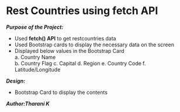 # Rest Countries using fetch API   

***Purpose of the Project:***   
- Used **fetch() API** to get restcountries data   
- Used Bootstrap cards to display the necessary data on the screen   
- Displayed below values in the Bootstrap Card  
    a. Country Name   
    b. Country Flag
    c. Capital
    d. Region
    e. Country Code
    f. Latitude/Longitude

***Design:***   
- Bootstrap Card to display the contents   

***Author:Tharani K***   